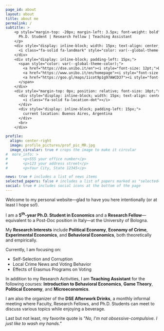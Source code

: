 ```yaml
---
page_id: about
layout: about
title: about me
permalink: /
subtitle: >
    <p style="margin-top: -20px; margin-left: 3.5px; font-weight: bold">
      Ph.D. Student | Research Fellow | Teaching Assistant
    </p>
    <div style="display: inline-block; width: 15px; text-align: center; position: absolute; top: 0; font-size: 12pt; margin-top: -20px;">
      <i class="fa-solid fa-landmark" style="color: var(--global-theme-color);"></i>
    </div>
    <div style="display: inline-block; padding-left: 15px;">
      <span style="color: var(--global-theme-color);">
        <a href="https://dse.unibo.it/en"><i style="font-size: 12pt;">Department of Economics,</i></a>
        <a href="https://www.unibo.it/en/homepage"><i style="font-size: 12pt;">University of Bologna</i></a> <br>
        <a href="https://goo.gl/maps/1icot9p1g97AWCD37"><i style="font-size: 12pt;">Piazza Scaravilli 2, 40126, Bologna</i></a>
      </span>
    </div>
    <div style="margin-top: 0px; position: relative; font-size: 10pt;">
      <div style="display: inline-block; width: 15px; text-align: center; position: absolute; top: 0;">
        <i class="fa-solid fa-location-dot"></i>
      </div>
      <div style="display: inline-block; padding-left: 15px;">
        current location: Buenos Aires, Argentina
      </div>
      <br>
    </div>
  
profile:
  align: center-right
  image: profile_pictures/prof_pic_MR.jpg
  image_circular: true # crops the image to make it circular
#  more_info: >
#       <p>555 your office number</p>
#       <p>123 your address street</p>
#       <p>Your City, State 12345</p>

news: true # includes a list of news items
selected_papers: false # includes a list of papers marked as "selected={true}"
social: true # includes social icons at the bottom of the page
---
```



Welcome to my personal website&mdash;glad to have you here intentionally (or at least I hope so!).

I am a <b style="color: $white-color;">5<sup>th</sup>-year Ph.D. Student in Economics</b> and a <b style="color: $white-color;">Research Fellow</b>&mdash;equivalent to a Post-Doc position in Italy&mdash;at the University of Bologna.

My <b style="color: $white-color;">Research Interests</b> include <b style="color: $white-color;">Political Economy</b>, <b style="color: $white-color;">Economy of Crime</b>, <b style="color: $white-color;">Experimental Economics</b>, and <b style="color: $white-color;">Behavioral Economics</b>, both theoretically and empirically.

Currently, I am focusing on:
 <ul>
  <li>Self-Selection and Corruption</li>
  <li>Local Crime News and Voting Behavior</li>
  <li>Effects of Erasmus Programs on Voting</li>
</ul>

In addition to my Research Activities, I am <b style="color: $white-color;">Teaching Assistant</b> for the following courses: <b style="color: $white-color;">Introduction to Behavioral Economics</b>, <b style="color: $white-color;">Game Theory</b>, <b style="color: $white-color;">Political Economy</b>, and <b style="color: $white-color;">Microeconomics</b>.

I am also the organizer of the <b style="color: $white-color;">DSE Afterwork Drinks</b>, a monthly informal meeting where Faculty, Research Fellows, and Ph.D. Students can meet to discuss various topics while enjoying a beverage.

Last but not least, my favorite quote is <i>"No, I'm not obsessive-compulsive. I just like to wash my hands."</i>
